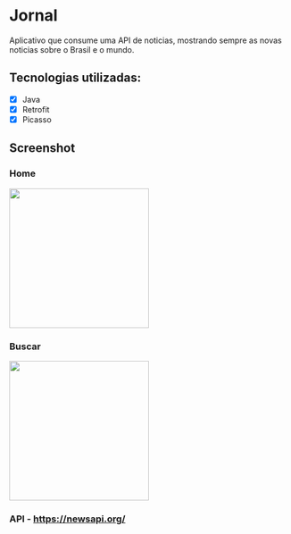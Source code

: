 # Jornal

Aplicativo que consume uma API de noticias, mostrando sempre as novas noticias sobre o Brasil e o mundo.

## Tecnologias utilizadas:

- [x] Java
- [x] Retrofit
- [x] Picasso

## Screenshot

### Home

<img src="img/home.gif" width="250" />

### Buscar

<img src="img/buscar.gif" width="250" />

### API - https://newsapi.org/
